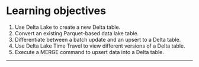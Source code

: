# Learning objectives

1. Use Delta Lake to create a new Delta table.
2. Convert an existing Parquet-based data lake table.
3. Differentiate between a batch update and an upsert to a Delta table.
4. Use Delta Lake Time Travel to view different versions of a Delta table.
5. Execute a MERGE command to upsert data into a Delta table.

---

